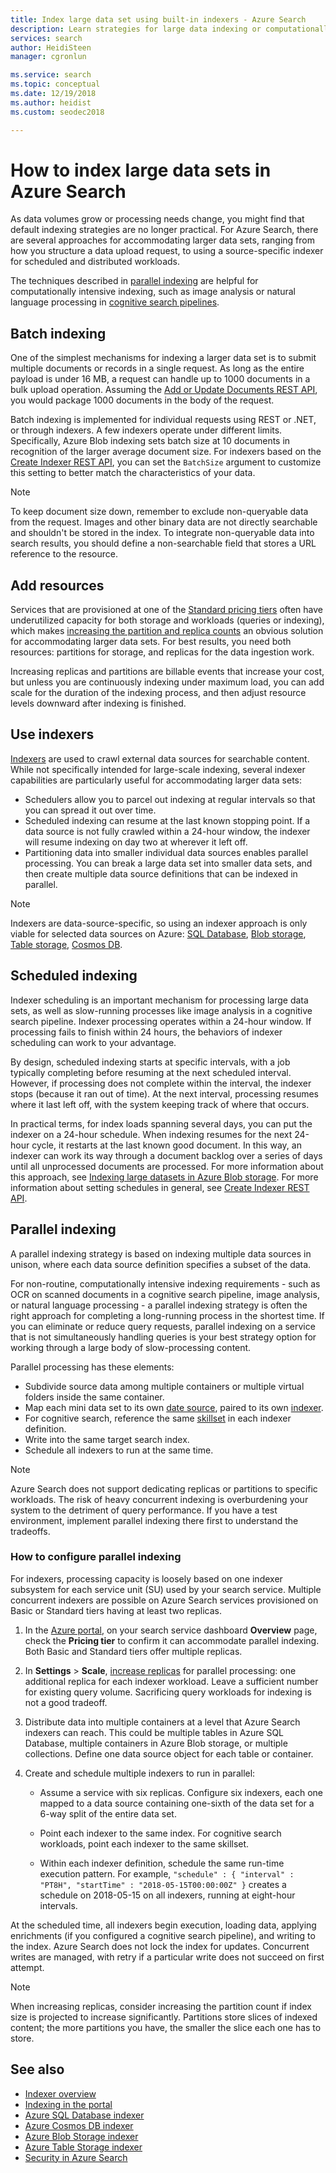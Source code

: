 ```yaml
---
title: Index large data set using built-in indexers - Azure Search
description: Learn strategies for large data indexing or computationally intensive indexing through batch mode, resourcing, and techniques for scheduled, parallel, and distributed indexing.
services: search
author: HeidiSteen
manager: cgronlun

ms.service: search
ms.topic: conceptual
ms.date: 12/19/2018
ms.author: heidist
ms.custom: seodec2018

---
```

# How to index large data sets in Azure Search

As data volumes grow or processing needs change, you might find that default indexing strategies are no longer practical. For Azure Search, there are several approaches for accommodating larger data sets, ranging from how you structure a data upload request, to using a source-specific indexer for scheduled and distributed workloads.

The techniques described in [parallel indexing](#parallel-indexing) are helpful for computationally intensive indexing, such as image analysis or natural language processing in [cognitive search pipelines](cognitive-search-concept-intro.md).

## Batch indexing

One of the simplest mechanisms for indexing a larger data set is to submit multiple documents or records in a single request. As long as the entire payload is under 16 MB, a request can handle up to 1000 documents in a bulk upload operation. Assuming the [Add or Update Documents REST API](https://docs.microsoft.com/rest/api/searchservice/addupdate-or-delete-documents), you would package 1000 documents in the body of the request.

Batch indexing is implemented for individual requests using REST or .NET, or through indexers. A few indexers operate under different limits. Specifically, Azure Blob indexing sets batch size at 10 documents in recognition of the larger average document size. For indexers based on the [Create Indexer REST API](https://docs.microsoft.com/rest/api/searchservice/Create-Indexer ), you can set the `BatchSize` argument to customize this setting to better match the characteristics of your data. 

> [!NOTE]
> To keep document size down, remember to exclude non-queryable data from the request. Images and other binary data are not directly searchable and shouldn't be stored in the index. To integrate non-queryable data into search results, you should define a non-searchable field that stores a URL reference to the resource.

## Add resources

Services that are provisioned at one of the [Standard pricing tiers](search-sku-tier.md) often have underutilized capacity for both storage and workloads (queries or indexing), which makes [increasing the partition and replica counts](search-capacity-planning.md) an obvious solution for accommodating larger data sets. For best results, you need both resources: partitions for storage, and replicas for the data ingestion work.

Increasing replicas and partitions are billable events that increase your cost, but unless you are continuously indexing under maximum load, you can add scale for the duration of the indexing process, and then adjust resource levels downward after indexing is finished.

## Use indexers

[Indexers](search-indexer-overview.md) are used to crawl external data sources for searchable content. While not specifically intended for large-scale indexing, several indexer capabilities are particularly useful for accommodating larger data sets:

+ Schedulers allow you to parcel out indexing at regular intervals so that you can spread it out over time.
+ Scheduled indexing can resume at the last known stopping point. If a data source is not fully crawled within a 24-hour window, the indexer will resume indexing on day two at wherever it left off.
+ Partitioning data into smaller individual data sources enables parallel processing. You can break a large data set into smaller data sets, and then create multiple data source definitions that can be indexed in parallel.

> [!NOTE]
> Indexers are data-source-specific, so using an indexer approach is only viable for selected data sources on Azure: [SQL Database](search-howto-connecting-azure-sql-database-to-azure-search-using-indexers.md), [Blob storage](search-howto-indexing-azure-blob-storage.md), [Table storage](search-howto-indexing-azure-tables.md), [Cosmos DB](search-howto-index-cosmosdb.md).

## Scheduled indexing

Indexer scheduling is an important mechanism for processing large data sets, as well as slow-running processes like image analysis in a cognitive search pipeline. Indexer processing operates within a 24-hour window. If processing fails to finish within 24 hours, the behaviors of indexer scheduling can work to your advantage. 

By design, scheduled indexing starts at specific intervals, with a job typically completing before resuming at the next scheduled interval. However, if processing does not complete within the interval, the indexer stops (because it ran out of time). At the next interval, processing resumes where it last left off, with the system keeping track of where that occurs. 

In practical terms, for index loads spanning several days, you can put the indexer on a 24-hour schedule. When indexing resumes for the next 24-hour cycle, it restarts at the last known good document. In this way, an indexer can work its way through a document backlog over a series of days until all unprocessed documents are processed. For more information about this approach, see [Indexing large datasets in Azure Blob storage](search-howto-indexing-azure-blob-storage.md#indexing-large-datasets). For more information about setting schedules in general, see [Create Indexer REST API](https://docs.microsoft.com/rest/api/searchservice/Create-Indexer#request-syntax).

<a name="parallel-indexing"></a>

## Parallel indexing

A parallel indexing strategy is based on indexing multiple data sources in unison, where each data source definition specifies a subset of the data. 

For non-routine, computationally intensive indexing requirements - such as OCR on scanned documents in a cognitive search pipeline, image analysis, or natural language processing - a parallel indexing strategy is often the right approach for completing a long-running process in the shortest time. If you can eliminate or reduce query requests, parallel indexing on a service that is not simultaneously handling queries is your best strategy option for working through a large body of slow-processing content. 

Parallel processing has these elements:

+ Subdivide source data among multiple containers or multiple virtual folders inside the same container. 
+ Map each mini data set to its own [date source](https://docs.microsoft.com/rest/api/searchservice/create-data-source), paired to its own [indexer](https://docs.microsoft.com/rest/api/searchservice/create-indexer).
+ For cognitive search, reference the same [skillset](https://docs.microsoft.com/rest/api/searchservice/create-skillset) in each indexer definition.
+ Write into the same target search index. 
+ Schedule all indexers to run at the same time.

> [!NOTE]
> Azure Search does not support dedicating replicas or partitions to specific workloads. The risk of heavy concurrent indexing is overburdening your system to the detriment of query performance. If you have a test environment, implement parallel indexing there first to understand the tradeoffs.

### How to configure parallel indexing

For indexers, processing capacity is loosely based on one indexer subsystem for each service unit (SU) used by your search service. Multiple concurrent indexers are possible on Azure Search services provisioned on Basic or Standard tiers having at least two replicas. 

1. In the [Azure portal](https://portal.azure.com), on your search service dashboard **Overview** page, check the **Pricing tier** to confirm it can accommodate parallel indexing. Both Basic and Standard tiers offer multiple replicas.

2. In **Settings** > **Scale**, [increase replicas](search-capacity-planning.md) for parallel processing: one additional replica for each indexer workload. Leave a sufficient number for existing query volume. Sacrificing query workloads for indexing is not a good tradeoff.

3. Distribute data into multiple containers at a level that Azure Search indexers can reach. This could be multiple tables in Azure SQL Database, multiple containers in Azure Blob storage, or multiple collections. Define one data source object for each table or container.

4. Create and schedule multiple indexers to run in parallel:

   + Assume a service with six replicas. Configure six indexers, each one mapped to a data source containing one-sixth of the data set for a 6-way split of the entire data set. 

   + Point each indexer to the same index. For cognitive search workloads, point each indexer to the same skillset.

   + Within each indexer definition, schedule the same run-time execution pattern. For example, `"schedule" : { "interval" : "PT8H", "startTime" : "2018-05-15T00:00:00Z" }` creates a schedule on 2018-05-15 on all indexers, running at eight-hour intervals.

At the scheduled time, all indexers begin execution, loading data, applying enrichments (if you configured a cognitive search pipeline), and writing to the index. Azure Search does not lock the index for updates. Concurrent writes are managed, with retry if a particular write does not succeed on first attempt.

> [!Note]
> When increasing replicas, consider increasing the partition count if index size is projected to increase significantly. Partitions store slices of indexed content; the more partitions you have, the smaller the slice each one has to store.

## See also

+ [Indexer overview](search-indexer-overview.md)
+ [Indexing in the portal](search-import-data-portal.md)
+ [Azure SQL Database indexer](search-howto-connecting-azure-sql-database-to-azure-search-using-indexers.md)
+ [Azure Cosmos DB indexer](search-howto-index-cosmosdb.md)
+ [Azure Blob Storage indexer](search-howto-indexing-azure-blob-storage.md)
+ [Azure Table Storage indexer](search-howto-indexing-azure-tables.md)
+ [Security in Azure Search](search-security-overview.md)